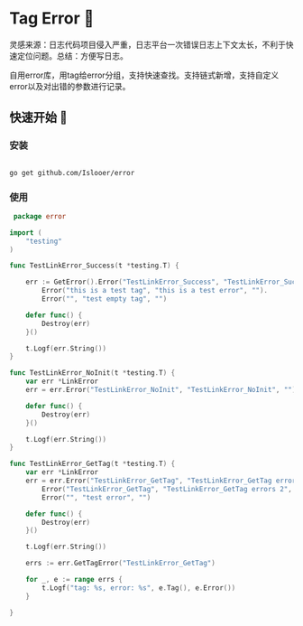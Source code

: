 
# Tag Error 🍺

灵感来源：日志代码项目侵入严重，日志平台一次错误日志上下文太长，不利于快速定位问题。总结：方便写日志。

自用error库，用tag给error分组，支持快速查找。支持链式新增，支持自定义error以及对出错的参数进行记录。

## 快速开始 🍺

### 安装

```shell

go get github.com/Islooer/error

```

### 使用

```go
 package error

import (
	"testing"
)

func TestLinkError_Success(t *testing.T) {

	err := GetError().Error("TestLinkError_Success", "TestLinkError_Success", "").
		Error("this is a test tag", "this is a test error", "").
		Error("", "test empty tag", "")

	defer func() {
		Destroy(err)
	}()

	t.Logf(err.String())
}

func TestLinkError_NoInit(t *testing.T) {
	var err *LinkError
	err = err.Error("TestLinkError_NoInit", "TestLinkError_NoInit", "")

	defer func() {
		Destroy(err)
	}()

	t.Logf(err.String())
}

func TestLinkError_GetTag(t *testing.T) {
	var err *LinkError
	err = err.Error("TestLinkError_GetTag", "TestLinkError_GetTag errors 1", "").
		Error("TestLinkError_GetTag", "TestLinkError_GetTag errors 2", "").
		Error("", "test error", "")

	defer func() {
		Destroy(err)
	}()

	t.Logf(err.String())

	errs := err.GetTagError("TestLinkError_GetTag")

	for _, e := range errs {
		t.Logf("tag: %s, error: %s", e.Tag(), e.Error())
	}

}


```